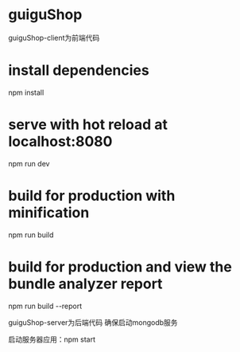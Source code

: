 # guiguShop
guiguShop-client为前端代码

# install dependencies
npm install

# serve with hot reload at localhost:8080
npm run dev

# build for production with minification
npm run build

# build for production and view the bundle analyzer report
npm run build --report

guiguShop-server为后端代码
确保启动mongodb服务

启动服务器应用：npm start
